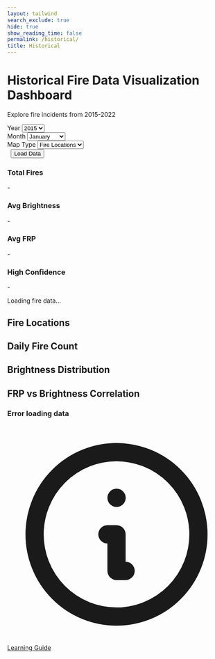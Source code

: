 ```yaml
---
layout: tailwind
search_exclude: true
hide: true
show_reading_time: false
permalink: /historical/
title: Historical
---
```


<link rel="stylesheet" href="https://cdnjs.cloudflare.com/ajax/libs/leaflet/1.9.4/leaflet.min.css" />
<script src="https://cdn.tailwindcss.com"></script>
<script src="https://cdnjs.cloudflare.com/ajax/libs/Chart.js/3.9.1/chart.min.js"></script>
<script src="https://cdnjs.cloudflare.com/ajax/libs/leaflet/1.9.4/leaflet.min.js"></script>
<link rel="stylesheet" href="https://cdnjs.cloudflare.com/ajax/libs/leaflet/1.9.4/leaflet.min.css" />
<script src="https://cdnjs.cloudflare.com/ajax/libs/leaflet.heat/0.2.0/leaflet-heat.min.js"></script>

<div class="container mx-auto px-4 py-8">
        <!-- Header -->
        <div class="text-center mb-8">
            <h1 class="text-4xl font-bold text-white mb-2">Historical Fire Data Visualization Dashboard</h1>
            <p class="text-slate-600">Explore fire incidents from 2015-2022</p>
        </div>
        <!-- Controls -->
        <div class="bg-white rounded-lg shadow-md p-6 mb-8">
            <div class="flex flex-wrap items-center gap-4">
                <div class="flex-1 min-w-200">
                    <label for="yearSelect" class="block text-sm font-medium text-gray-700 mb-2">Year</label>
                    <select id="yearSelect" class="w-full px-3 py-2 border border-gray-300 rounded-md shadow-sm focus:outline-none focus:ring-2 focus:ring-blue-500 focus:border-blue-500">
                        <option value="2015">2015</option>
                        <option value="2016">2016</option>
                        <option value="2017">2017</option>
                        <option value="2018">2018</option>
                        <option value="2019">2019</option>
                        <option value="2020">2020</option>
                        <option value="2021">2021</option>
                        <option value="2022">2022</option>
                    </select>
                </div>
                <div class="flex-1 min-w-200">
                    <label for="monthSelect" class="block text-sm font-medium text-gray-700 mb-2">Month</label>
                    <select id="monthSelect" class="w-full px-3 py-2 border border-gray-300 rounded-md shadow-sm focus:outline-none focus:ring-2 focus:ring-blue-500 focus:border-blue-500">
                        <option value="01">January</option>
                        <option value="02">February</option>
                        <option value="03">March</option>
                        <option value="04">April</option>
                        <option value="05">May</option>
                        <option value="06">June</option>
                        <option value="07">July</option>
                        <option value="08">August</option>
                        <option value="09">September</option>
                        <option value="10">October</option>
                        <option value="11">November</option>
                        <option value="12">December</option>
                    </select>
                </div>
                <div class="flex-1 min-w-200">
                    <label for="mapType" class="block text-sm font-medium text-gray-700 mb-2">Map Type</label>
                    <select id="mapType" class="w-full px-3 py-2 border border-gray-300 rounded-md shadow-sm focus:outline-none focus:ring-2 focus:ring-blue-500 focus:border-blue-500">
                        <option value="markers">Fire Locations</option>
                        <option value="heatmap">Heat Map</option>
                        <option value="frp">FRP Intensity</option>
                    </select>
                </div>
                <div class="flex-1 min-w-200">
                    <label class="block text-sm font-medium text-gray-700 mb-2">&nbsp;</label>
                    <button id="loadData" class="w-full bg-blue-600 text-white px-6 py-2 rounded-md shadow-sm hover:bg-blue-700 focus:outline-none focus:ring-2 focus:ring-blue-500 focus:ring-offset-2 transition duration-200">
                        Load Data
                    </button>
                </div>
            </div>
        </div>
        <!-- Stats Cards -->
        <div class="grid grid-cols-1 md:grid-cols-4 gap-4 mb-8">
            <div class="bg-white rounded-lg shadow-sm p-6">
                <div class="flex items-center">
                    <div class="p-2 bg-red-100 rounded-lg">
                        <div class="w-6 h-6 bg-red-600 rounded"></div>
                    </div>
                    <div class="ml-4">
                        <h3 class="text-sm font-medium text-gray-500">Total Fires</h3>
                        <p id="totalFires" class="text-2xl font-semibold text-gray-900">-</p>
                    </div>
                </div>
            </div>
            <div class="bg-white rounded-lg shadow-sm p-6">
                <div class="flex items-center">
                    <div class="p-2 bg-orange-100 rounded-lg">
                        <div class="w-6 h-6 bg-orange-600 rounded"></div>
                    </div>
                    <div class="ml-4">
                        <h3 class="text-sm font-medium text-gray-500">Avg Brightness</h3>
                        <p id="avgBrightness" class="text-2xl font-semibold text-gray-900">-</p>
                    </div>
                </div>
            </div>
            <div class="bg-white rounded-lg shadow-sm p-6">
                <div class="flex items-center">
                    <div class="p-2 bg-yellow-100 rounded-lg">
                        <div class="w-6 h-6 bg-yellow-600 rounded"></div>
                    </div>
                    <div class="ml-4">
                        <h3 class="text-sm font-medium text-gray-500">Avg FRP</h3>
                        <p id="avgFRP" class="text-2xl font-semibold text-gray-900">-</p>
                    </div>
                </div>
            </div>
            <div class="bg-white rounded-lg shadow-sm p-6">
                <div class="flex items-center">
                    <div class="p-2 bg-green-100 rounded-lg">
                        <div class="w-6 h-6 bg-green-600 rounded"></div>
                    </div>
                    <div class="ml-4">
                        <h3 class="text-sm font-medium text-gray-500">High Confidence</h3>
                        <p id="highConfidence" class="text-2xl font-semibold text-gray-900">-</p>
                    </div>
                </div>
            </div>
        </div>
        <!-- Loading Indicator -->
        <div id="loadingIndicator" class="hidden fixed inset-0 bg-black bg-opacity-50 flex items-center justify-center z-50">
            <div class="bg-white rounded-lg p-6 flex items-center space-x-3">
                <div class="animate-spin rounded-full h-8 w-8 border-b-2 border-blue-600"></div>
                <span class="text-gray-700">Loading fire data...</span>
            </div>
        </div>
        <!-- Main Content -->
        <div class="grid grid-cols-1 gap-8">
            <!-- Map -->
            <div class="bg-white rounded-lg shadow-md p-6">
                <h2 class="text-xl font-semibold text-gray-800 mb-4">Fire Locations</h2>
                <div id="map" class="h-96 rounded-lg border"></div>
            </div>
            <!-- Fire Count by Day -->
            <div class="bg-white rounded-lg shadow-md p-6">
                <h2 class="text-xl font-semibold text-gray-800 mb-4">Daily Fire Count</h2>
                <canvas id="fireCountChart" class="w-full h-64"></canvas>
            </div>
            <!-- Brightness Distribution -->
            <div class="bg-white rounded-lg shadow-md p-6">
                <h2 class="text-xl font-semibold text-gray-800 mb-4">Brightness Distribution</h2>
                <canvas id="brightnessChart" class="w-full h-64"></canvas>
            </div>
            <!-- FRP vs Brightness Correlation -->
            <div class="bg-white rounded-lg shadow-md p-6">
                <h2 class="text-xl font-semibold text-gray-800 mb-4">FRP vs Brightness Correlation</h2>
                <canvas id="correlationChart" class="w-full h-64"></canvas>
            </div>
        </div>
        <!-- Error Message -->
        <div id="errorMessage" class="hidden mt-4 p-4 bg-red-50 border border-red-200 rounded-lg">
            <div class="flex">
                <div class="ml-3">
                    <h3 class="text-sm font-medium text-red-800">Error loading data</h3>
                    <p id="errorText" class="text-sm text-red-700 mt-1"></p>
                </div>
            </div>
        </div>
        <!-- Lesson Button -->
        <a href="/QcommVNE_Frontend/datascience/" class="fixed bottom-6 right-6 bg-blue-600 text-white rounded-full p-4 shadow-lg hover:bg-blue-700 transition duration-200 flex items-center justify-center" title="Learn about Data Science & ML">
          <svg xmlns="http://www.w3.org/2000/svg" class="h-6 w-6" fill="none" viewBox="0 0 24 24" stroke="currentColor">
            <path stroke-linecap="round" stroke-linejoin="round" stroke-width="2" d="M13 16h-1v-4h-1m1-4h.01M21 12a9 9 0 11-18 0 9 9 0 0118 0z"/>
          </svg>
          <span class="ml-2 font-medium">Learning Guide</span>
        </a>
</div>

<script type="module">
        import { pythonURI, fetchOptions } from '/QcommVNE_Frontend/assets/js/api/config.js';

        // Global variables
        let map;
        let currentData = [];
        let charts = {};
        let markers = [];
        let heatLayer;

        // Initialize the dashboard
        document.addEventListener('DOMContentLoaded', function() {
            initializeMap();
            initializeCharts();
            setupEventListeners();
            
            // Load initial data
            loadData();
        });

        // Initialize the map
        function initializeMap() {
            map = L.map('map').setView([39.8283, -98.5795], 4); // Center on USA
            
            L.tileLayer('https://{s}.tile.openstreetmap.org/{z}/{x}/{y}.png', {
                attribution: '© OpenStreetMap contributors'
            }).addTo(map);
        }

        // Initialize charts
        function initializeCharts() {
            // Fire Count Chart
            const fireCountCtx = document.getElementById('fireCountChart').getContext('2d');
            charts.fireCount = new Chart(fireCountCtx, {
                type: 'line',
                data: {
                    labels: [],
                    datasets: [{
                        label: 'Daily Fire Count',
                        data: [],
                        borderColor: 'rgb(239, 68, 68)',
                        backgroundColor: 'rgba(239, 68, 68, 0.1)',
                        tension: 0.1
                    }]
                },
                options: {
                    responsive: true,
                    maintainAspectRatio: false,
                    plugins: {
                        legend: {
                            display: false
                        }
                    },
                    scales: {
                        y: {
                            beginAtZero: true
                        }
                    }
                }
            });

            // Brightness Chart
            const brightnessCtx = document.getElementById('brightnessChart').getContext('2d');
            charts.brightness = new Chart(brightnessCtx, {
                type: 'bar',
                data: {
                    labels: [],
                    datasets: [{
                        label: 'Fire Count',
                        data: [],
                        backgroundColor: 'rgba(251, 146, 60, 0.8)',
                        borderColor: 'rgb(251, 146, 60)',
                        borderWidth: 1
                    }]
                },
                options: {
                    responsive: true,
                    maintainAspectRatio: false,
                    plugins: {
                        legend: {
                            display: false
                        }
                    },
                    scales: {
                        y: {
                            beginAtZero: true
                        }
                    }
                }
            });

            // Correlation Chart
            const correlationCtx = document.getElementById('correlationChart').getContext('2d');
            charts.correlation = new Chart(correlationCtx, {
                type: 'scatter',
                data: {
                    datasets: [{
                        label: 'FRP vs Brightness',
                        data: [],
                        backgroundColor: 'rgba(59, 130, 246, 0.6)',
                        borderColor: 'rgb(59, 130, 246)',
                        pointRadius: 3
                    }]
                },
                options: {
                    responsive: true,
                    maintainAspectRatio: false,
                    scales: {
                        x: {
                            title: {
                                display: true,
                                text: 'Brightness'
                            },
                            min: 250,
                            max: 500
                        },
                        y: {
                            title: {
                                display: true,
                                text: 'FRP'
                            },
                            min: 0,
                            max: 100
                        }
                    }
                }
            });
        }

        // Setup event listeners
        function setupEventListeners() {
            document.getElementById('loadData').addEventListener('click', loadData);
            document.getElementById('mapType').addEventListener('change', updateMapVisualization);
        }

        // Load data from API
        async function loadData() {
            const year = document.getElementById('yearSelect').value;
            const month = document.getElementById('monthSelect').value;
            
            showLoading(true);
            hideError();

            try {
                const response = await fetch(`${pythonURI}/get-historical-data?year=${year}&month=${month}`);
                
                if (!response.ok) {
                    throw new Error(`HTTP error! status: ${response.status}`);
                }
                
                const data = await response.json();
                currentData = data;
                
                updateStats(data);
                updateCharts(data);
                updateMapVisualization();
                
            } catch (error) {
                console.error('Error loading data:', error);
                showError(`Failed to load data: ${error.message}`);
            } finally {
                showLoading(false);
            }
        }

        // Update statistics cards
        function updateStats(data) {
            document.getElementById('totalFires').textContent = data.length.toLocaleString();
            
            if (data.length > 0) {
                const avgBrightness = data.reduce((sum, item) => sum + (item.brightness || 0), 0) / data.length;
                const avgFRP = data.reduce((sum, item) => sum + (item.frp || 0), 0) / data.length;
                const highConf = data.filter(item => item.confidence >= 80).length;
                
                document.getElementById('avgBrightness').textContent = Math.round(avgBrightness);
                document.getElementById('avgFRP').textContent = avgFRP.toFixed(1);
                document.getElementById('highConfidence').textContent = `${((highConf / data.length) * 100).toFixed(1)}%`;
            }
        }

        // Update charts with new data
        function updateCharts(data) {
            // Daily fire count
            const dailyCounts = {};
            data.forEach(item => {
                const date = new Date(item.acq_date).getDate();
                dailyCounts[date] = (dailyCounts[date] || 0) + 1;
            });
            
            const days = Object.keys(dailyCounts).sort((a, b) => a - b);
            charts.fireCount.data.labels = days;
            charts.fireCount.data.datasets[0].data = days.map(day => dailyCounts[day]);
            charts.fireCount.update();

            // Brightness distribution
            const brightnessRanges = {
                '250-300': 0, '300-350': 0, '350-400': 0, '400-450': 0, '450+': 0
            };
            
            data.forEach(item => {
                const brightness = item.brightness || 0;
                if (brightness < 300) brightnessRanges['250-300']++;
                else if (brightness < 350) brightnessRanges['300-350']++;
                else if (brightness < 400) brightnessRanges['350-400']++;
                else if (brightness < 450) brightnessRanges['400-450']++;
                else brightnessRanges['450+']++;
            });

            charts.brightness.data.labels = Object.keys(brightnessRanges);
            charts.brightness.data.datasets[0].data = Object.values(brightnessRanges);
            charts.brightness.update();

            // FRP vs Brightness correlation
            const correlationData = data
                .filter(item => item.frp && item.brightness)
                .map(item => ({
                    x: item.brightness,
                    y: item.frp
                }));
            
            charts.correlation.data.datasets[0].data = correlationData.slice(0, 1000); // Limit for performance
            charts.correlation.update();
        }

        // Update map visualization
        function updateMapVisualization() {
            const mapType = document.getElementById('mapType').value;
            
            // Clear existing layers
            clearMapLayers();
            
            if (currentData.length === 0) return;

            switch (mapType) {
                case 'markers':
                    showFireMarkers();
                    break;
                case 'heatmap':
                    showHeatMap();
                    break;
                case 'frp':
                    showFRPMarkers();
                    break;
            }
        }

        // Clear all map layers
        function clearMapLayers() {
            markers.forEach(marker => map.removeLayer(marker));
            markers = [];
            
            if (heatLayer) {
                map.removeLayer(heatLayer);
                heatLayer = null;
            }
        }

        // Show fire markers
        function showFireMarkers() {
            currentData.forEach(item => {
                if (item.latitude && item.longitude) {
                    const marker = L.circleMarker([item.latitude, item.longitude], {
                        radius: 5,
                        fillColor: getFireColor(item.confidence),
                        color: '#000',
                        weight: 1,
                        opacity: 1,
                        fillOpacity: 0.8
                    }).addTo(map);
                    
                    marker.bindPopup(`
                        <strong>Fire Detection</strong><br>
                        Date: ${new Date(item.acq_date).toLocaleDateString()}<br>
                        Brightness: ${item.brightness}<br>
                        FRP: ${item.frp}<br>
                        Confidence: ${item.confidence}%
                    `);
                    
                    markers.push(marker);
                }
            });
        }

        // Show heat map
        function showHeatMap() {
            const heatData = currentData
                .filter(item => item.latitude && item.longitude)
                .map(item => [item.latitude, item.longitude, item.frp || 1]);
            
            heatLayer = L.heatLayer(heatData, {
                radius: 20,
                blur: 15,
                maxZoom: 17
            }).addTo(map);
        }

        // Show FRP intensity markers
        function showFRPMarkers() {
            currentData.forEach(item => {
                if (item.latitude && item.longitude && item.frp) {
                    const radius = Math.max(3, Math.min(20, item.frp / 5));
                    const marker = L.circleMarker([item.latitude, item.longitude], {
                        radius: radius,
                        fillColor: getFRPColor(item.frp),
                        color: '#000',
                        weight: 1,
                        opacity: 1,
                        fillOpacity: 0.7
                    }).addTo(map);
                    
                    marker.bindPopup(`
                        <strong>Fire Detection</strong><br>
                        Date: ${new Date(item.acq_date).toLocaleDateString()}<br>
                        FRP: ${item.frp} MW<br>
                        Brightness: ${item.brightness}<br>
                        Confidence: ${item.confidence}%
                    `);
                    
                    markers.push(marker);
                }
            });
        }

        // Get color based on fire confidence
        function getFireColor(confidence) {
            if (confidence >= 80) return '#dc2626'; // red-600
            if (confidence >= 60) return '#ea580c'; // orange-600
            if (confidence >= 40) return '#facc15'; // yellow-400
            return '#84cc16'; // lime-500
        }

        // Get color based on FRP value
        function getFRPColor(frp) {
            if (frp >= 100) return '#7f1d1d'; // red-900
            if (frp >= 50) return '#dc2626'; // red-600
            if (frp >= 25) return '#ea580c'; // orange-600
            if (frp >= 10) return '#f97316'; // orange-500
            return '#fbbf24'; // amber-400
        }

        // Show/hide loading indicator
        function showLoading(show) {
            const indicator = document.getElementById('loadingIndicator');
            indicator.classList.toggle('hidden', !show);
        }

        // Show error message
        function showError(message) {
            document.getElementById('errorText').textContent = message;
            document.getElementById('errorMessage').classList.remove('hidden');
        }

        // Hide error message
        function hideError() {
            document.getElementById('errorMessage').classList.add('hidden');
        }
</script>
